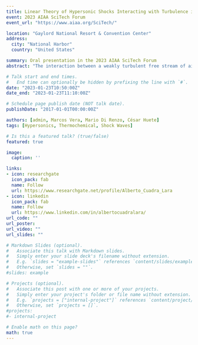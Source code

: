```yaml
---
title: Linear Theory of Hypersonic Shocks Interacting with Turbulence in Air
event: 2023 AIAA SciTech Forum
event_url: "https://www.aiaa.org/SciTech/"

location: "Gaylord National Resort & Convention Center"
address:
  city: "National Harbor"
  country: "United States"

summary: Oral presentation in the 2023 AIAA SciTech Forum
abstract: "The interaction between a weakly turbulent free stream of air and a hypersonic shock wave is investigated theoretically by using linear interaction analysis (LIA). The perturbation-free jump conditions across the shock are computed using Combustion Toolbox, an in-house thermochemical code capable of capturing high-temperature phenomena such as dissociation, ionization, and recombination in multi-species mixtures, which are found to be dominant effects in hypersonic shocks in air. The formulation is developed in the limit in which the thickness of the thermochemical nonequilibrium region is assumed to be much smaller than the characteristic size of the shock wrinkles caused by turbulence. Similarly to our previous work [Physics of Fluids, 33(8), 086111 (2021)] which only accounted for vibrational and dissociation effects of single-species diatomic gases, the LIA results presented here for air indicate that the enstrophy, anisotropy, intensity, and turbulent kinetic energy (TKE) of the fluctuations are more amplified through the shock than in the thermochemical frozen case. Moreover, the turbulent Reynolds number is also amplified across the shock at hypersonic Mach numbers in the presence of dissociation and vibrational excitation, as opposed to the attenuation observed in the thermochemical frozen case. Multi-species effects reshape the TKE curve by rendering two maxima that fit fairly well within the O2 and N2 dissociation processes."

# Talk start and end times.
#   End time can optionally be hidden by prefixing the line with `#`.
date: "2023-01-23T10:50:00Z"
date_end: "2023-01-23T11:10:00Z"

# Schedule page publish date (NOT talk date).
publishDate: "2017-01-01T00:00:00Z"

authors: [admin, Marcos Vera, Mario Di Renzo, César Huete]
tags: [Hypersonics, Thermochemical, Shock Waves]

# Is this a featured talk? (true/false)
featured: true

image:
  caption: ''

links:
- icon: researchgate
  icon_pack: fab
  name: Follow
  url: https://www.researchgate.net/profile/Alberto_Cuadra_Lara
- icon: linkedin
  icon_pack: fab
  name: Follow
  url: https://www.linkedin.com/in/albertocuadralara/
url_code: ""
url_poster: 
url_video: ""
url_slides: ""

# Markdown Slides (optional).
#   Associate this talk with Markdown slides.
#   Simply enter your slide deck's filename without extension.
#   E.g. `slides = "example-slides"` references `content/slides/example-slides.md`.
#   Otherwise, set `slides = ""`.
#slides: example

# Projects (optional).
#   Associate this post with one or more of your projects.
#   Simply enter your project's folder or file name without extension.
#   E.g. `projects = ["internal-project"]` references `content/project/deep-learning/index.md`.
#   Otherwise, set `projects = []`.
#projects:
#- internal-project

# Enable math on this page?
math: true
---
```


